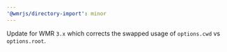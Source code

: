 ```yaml
---
'@wmrjs/directory-import': minor
---
```


Update for WMR `3.x` which corrects the swapped usage of `options.cwd` vs `options.root`.
